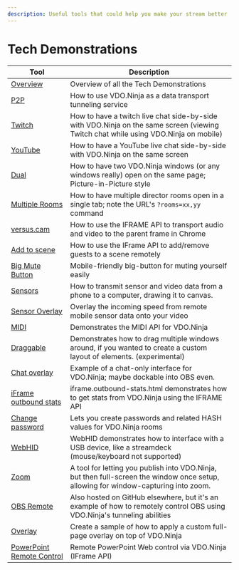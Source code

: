 ```yaml
---
description: Useful tools that could help you make your stream better
---
```


# Tech Demonstrations

| Tool                                                                                  | Description                                                                                                                         |
| ------------------------------------------------------------------------------------- | ----------------------------------------------------------------------------------------------------------------------------------- |
| [Overview](https://vdo.ninja/examples/)                                               | Overview of all the Tech Demonstrations                                                                                             |
| [P2P](https://vdo.ninja/examples/p2p.html)                                            | How to use VDO.Ninja as a data transport tunneling service                                                                          |
| [Twitch](https://vdo.ninja/twitch)                                                    | How to have a twitch live chat side-by-side with VDO.Ninja on the same screen (viewing Twitch chat while using VDO.Ninja on mobile) |
| [YouTube](https://vdo.ninja/examples/youtube.html)                                    | How to have a YouTube live chat side-by-side with VDO.Ninja on the same screen                                                      |
| [Dual](https://vdo.ninja/examples/dual.html)                                          | How to have two VDO.Ninja windows (or any windows really) open on the same page; Picture-in-Picture style                           |
| [Multiple Rooms](https://vdo.ninja/examples/multi.html?rooms=room1xx,room2xx,room3xx) | How to have multiple director rooms open in a single tab; note the URL's `?rooms=xx,yy` command                                     |
| [versus.cam](https://versus.cam/)                                                     | How to use the IFRAME API to transport audio and video to the parent frame in Chrome                                                |
| [Add to scene](https://vdo.ninja/examples/addtoscene.html)                            | How to use the IFrame API to add/remove guests to a scene remotely                                                                  |
| [Big Mute Button](https://vdo.ninja/examples/bigmutebutton.html)                      | Mobile-friendly big-button for muting yourself easily                                                                               |
| [Sensors](https://vdo.ninja/examples/sensors.html)                                    | How to transmit sensor and video data from a phone to a computer, drawing it to canvas.                                             |
| [Sensor Overlay](https://vdo.ninja/examples/sensoroverlay.html)                       | Overlay the incoming speed from remote mobile sensor data onto your video                                                           |
| [MIDI](https://vdo.ninja/midi)                                                        | Demonstrates the MIDI API for VDO.Ninja                                                                                             |
| [Draggable](https://vdo.ninja/examples/draggable.html)                                | Demonstrates how to drag multiple windows around, if you wanted to create a custom layout of elements. (experimental)               |
| [Chat overlay](https://vdo.ninja/examples/chatoverlay.html)                           | Example of a chat-only interface for VDO.Ninja; maybe dockable into OBS even.                                                       |
| [iFrame outbound stats](https://vdo.ninja/examples/iframe.outbound-stats.html)        | iframe.outbound-stats.html demonstrates how to get stats from VDO.Ninja using the IFRAME API                                        |
| [Change password](https://vdo.ninja/examples/changepass.html)                         | Lets you create passwords and related HASH values for VDO.Ninja rooms                                                               |
| [WebHID](https://vdo.ninja/webhid)                                                    | WebHID demonstrates how to interface with a USB device, like a streamdeck (mouse/keyboard not supported)                            |
| [Zoom](https://vdo.ninja/examples/zoom.html)                                          | A tool for letting you publish into VDO.Ninja, but then full-screen the window once setup, allowing for window-capturing into zoom. |
| [OBS Remote](https://vdo.ninja/examples/obs\_remote/index)                            | Also hosted on GitHub elsewhere, but it's an example of how to remotely control OBS using VDO.Ninja's tunneling abilities           |
| [Overlay](https://vdo.ninja/alpha/examples/overlay)                                   | Create a sample of how to apply a custom full-page overlay on top of VDO.Ninja                                                      |
| [PowerPoint Remote Control](https://vdo.ninja/examples/powerpoint)                    | Remote PowerPoint Web control via VDO.Ninja (IFrame API)                                                                            |
